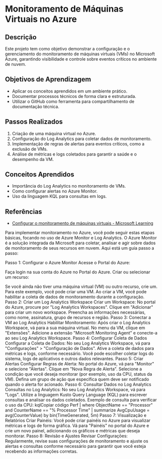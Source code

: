 # Monitoramento de Máquinas Virtuais no Azure

## Descrição
Este projeto tem como objetivo demonstrar a configuração e o gerenciamento do monitoramento de máquinas virtuais (VMs) no Microsoft Azure, garantindo visibilidade e controle sobre eventos críticos no ambiente de nuvem.

## Objetivos de Aprendizagem
- Aplicar os conceitos aprendidos em um ambiente prático.
- Documentar processos técnicos de forma clara e estruturada.
- Utilizar o GitHub como ferramenta para compartilhamento de documentação técnica.

## Passos Realizados
1. Criação de uma máquina virtual no Azure.
2. Configuração do Log Analytics para coletar dados de monitoramento.
3. Implementação de regras de alertas para eventos críticos, como a exclusão de VMs.
4. Análise de métricas e logs coletados para garantir a saúde e o desempenho da VM.

## Conceitos Aprendidos
- Importância do Log Analytics no monitoramento de VMs.
- Como configurar alertas no Azure Monitor.
- Uso da linguagem KQL para consultas em logs.

## Referências
- [Configurar o monitoramento de máquinas virtuais - Microsoft Learning](https://docs.microsoft.com/learn/modules/monitor-azure-virtual-machines/)



Para implementar monitoramento no Azure, você pode seguir estas etapas básicas, focando no uso de Azure Monitor e Log Analytics. O Azure Monitor é a solução integrada da Microsoft para coletar, analisar e agir sobre dados de monitoramento de seus recursos em nuvem. Aqui está um guia passo a passo:

Passo 1: Configurar o Azure Monitor
Acesse o Portal do Azure:

Faça login na sua conta do Azure no Portal do Azure.
Criar ou selecionar um recurso:

Se você ainda não tiver uma máquina virtual (VM) ou outro recurso, crie um. Para este exemplo, você pode criar uma VM.
Ao criar a VM, você pode habilitar a coleta de dados de monitoramento durante a configuração.
Passo 2: Criar um Log Analytics Workspace
Criar um Workspace:
No portal do Azure, procure por "Log Analytics Workspaces".
Clique em "Adicionar" para criar um novo workspace.
Preencha as informações necessárias, como nome, assinatura, grupo de recursos e região.
Passo 3: Conectar a VM ao Log Analytics
Habilitar Monitoramento:
Após criar o Log Analytics Workspace, vá para a sua máquina virtual.
No menu da VM, clique em "Extensões".
Adicione a extensão "Microsoft Monitoring Agent" e conecte-a ao seu Log Analytics Workspace.
Passo 4: Configurar Coleta de Dados
Configurar a Coleta de Dados:
No seu Log Analytics Workspace, vá para "Configurações" > "Configuração de Dados".
Ative a coleta de dados para métricas e logs, conforme necessário.
Você pode escolher coletar logs do sistema, logs de aplicativos e outros dados relevantes.
Passo 5: Criar Alertas
Configurar Regras de Alerta:
No portal do Azure, vá para "Monitor" e selecione "Alertas".
Clique em "Nova Regra de Alerta".
Selecione a condição que você deseja monitorar (por exemplo, uso da CPU, status da VM).
Defina um grupo de ação que especifica quem deve ser notificado quando o alerta for acionado.
Passo 6: Consultar Dados no Log Analytics
Consultas no Log Analytics:
No seu Log Analytics Workspace, vá para "Logs".
Utilize a linguagem Kusto Query Language (KQL) para escrever consultas e analisar os dados coletados.
Exemplo de consulta para verificar o uso da CPU:
kqlCopiar código
Perf
| where ObjectName == "Processor" and CounterName == "% Processor Time"
| summarize AvgCpuUsage = avg(CounterValue) by bin(TimeGenerated, 5m)
Passo 7: Visualização e Relatórios
Criar Painéis:
Você pode criar painéis no Azure para visualizar métricas e logs de forma gráfica.
Vá para "Painéis" no portal do Azure e crie um novo painel, adicionando os gráficos e métricas que deseja monitorar.
Passo 8: Revisão e Ajustes
Revisar Configurações:
Regularmente, revise suas configurações de monitoramento e ajuste os alertas e consultas conforme necessário para garantir que você esteja recebendo as informações corretas.
